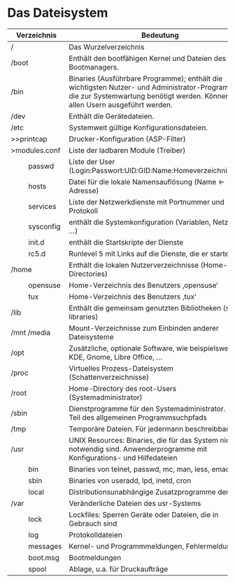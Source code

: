 # Das Dateisystem
|Verzeichnis		|Bedeutung|
|-------------------|---------|
|/   				|Das Wurzelverzeichnis|
|/boot 				|Enthält den bootfähigen Kernel und Dateien des Bootmanagers.|
|/bin  				|Binaries (Ausführbare Programme); enthält die wichtigsten Nutzer- und Administrator-Programme, die zur Systemwartung benötigt werden. Können von allen Usern ausgeführt werden.|
|/dev  				|Enthält die Gerätedateien.|
|/etc  				|Systemweit gültige Konfigurationsdateien.|
|>>printcap		|Drucker-Konfiguration (ASP-Filter)|
|>modules.conf	|Liste der ladbaren Module (Treiber)|
|<dd>passwd			|Liste der User (Login:Passwort:UID:GID:Name:Homeverzeichnis:Shell)|
|<dd>hosts			|Datei für die lokale Namensauflösung (Name <- -> IP-Adresse)|
|<dd>services		|Liste der Netzwerkdienste mit Portnummer und Protokoll|
|<dd>sysconfig		|enthält die Systemkonfiguration (Variablen, Netzwerk, …)|
|<dd>init.d			|enthält die Startskripte der Dienste|
|<dd><dd>rc5.d		|Runlevel 5 mit Links auf die Dienste, die er startet|
|/home				|Enthält die lokalen Nutzerverzeichnisse (Home-Directories)|
|<dd>opensuse		|Home-Verzeichnis des Benutzers ‚opensuse‘|
|<dd>tux				|Home-Verzeichnis des Benutzers ‚tux‘|
|/lib				|Enthält die gemeinsam genutzten Bibliotheken (shared libraries)|
|/mnt	/media		|Mount-Verzeichnisse zum Einbinden anderer Dateisysteme|
|/opt				|Zusätzliche, optionale Software, wie beispielsweise KDE, Gnome, Libre Office, …|
|/proc				|Virtuelles Prozess-Dateisystem (Schattenverzeichnisse)|
|/root				|Home-Directory des root-Users (Systemadministrator)|
|/sbin				|Dienstprogramme für den Systemadministrator. Nicht Teil des allgemeinen Programmsuchpfads|
|/tmp				|Temporäre Dateien. Für jedermann beschreibbar|
|/usr				|UNIX Resources: Binaries, die für das System nicht notwendig sind. Anwenderprogramme mit Konfigurations- und Hilfedateien|
|<dd>bin				|Binaries von telnet, passwd, mc, man, less, emacs|
|<dd>sbin			|Binaries von useradd, lpd, inetd, cron|
|<dd>local			|Distributionsunabhängige Zusatzprogramme der User|
|/var				|Veränderliche Dateien des usr-Systems|
|<dd>lock			|Lockfiles: Sperren Geräte oder Dateien, die in Gebrauch sind|
|<dd>log				|Protokolldateien|
|<dd><dd>messages	|Kernel- und Programmmeldungen, Fehlermeldungen|
|<dd><dd>boot.msg	|Bootmeldungen|
|<dd>spool			|Ablage, u.a. für Druckaufträge|